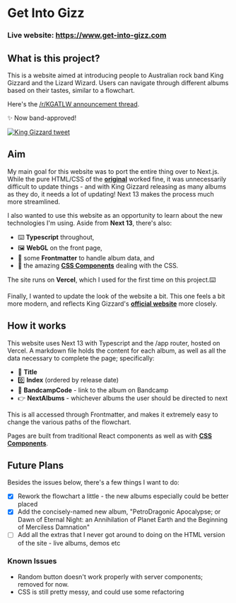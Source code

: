 # Get Into Gizz
### Live website: https://www.get-into-gizz.com

## What is this project?
This is a website aimed at introducing people to Australian rock band King Gizzard and the Lizard Wizard. Users can navigate through different albums based on their tastes, similar to a flowchart.

Here's the [/r/KGATLW announcement thread](https://www.reddit.com/r/KGATLW/comments/wgv0fo/i_made_getintogizzcom_a_website_to_help_people/).

✨ Now band-approved!

[![King Gizzard tweet](https://imgur.com/AAEC7kP.png)](https://twitter.com/kinggizzard/status/1564378462407626752)

## Aim
My main goal for this website was to port the entire thing over to Next.js. While the pure HTML/CSS of the **[original](https://github.com/gloyens/get-into-gizz)** worked fine, it was unnecessarily difficult to update things - and with King Gizzard releasing as many albums as they do, it needs a lot of updating! Next 13 makes the process much more streamlined.

I also wanted to use this website as an opportunity to learn about the new technologies I'm using. Aside from **Next 13**, there's also:
- ⌨️ **Typescript** throughout,
- 🖼️ **WebGL** on the front page,
- 🤖 some **Frontmatter** to handle album data, and
- 🎨 the amazing **[CSS Components](https://www.css-components.net/)** dealing with the CSS.

The site runs on **Vercel**, which I used for the first time on this project.⌨️

Finally, I wanted to update the look of the website a bit. This one feels a bit more modern, and reflects King Gizzard's **[official website](https://kinggizzardandthelizardwizard.com/)** more closely.

## How it works
This website uses Next 13 with Typescript and the /app router, hosted on Vercel. 
A markdown file holds the content for each album, as well as all the data necessary to complete the page; specifically:
- 📛 **Title**
- 0️⃣ **Index** (ordered by release date)
- 🎵 **BandcampCode** - link to the album on Bandcamp
- 👉 **NextAlbums** - whichever albums the user should be directed to next

This is all accessed through Frontmatter, and makes it extremely easy to change the various paths of the flowchart.

Pages are built from traditional React components as well as with **[CSS Components](https://www.css-components.net/)**.

## Future Plans
Besides the issues below, there's a few things I want to do:
- [x] Rework the flowchart a little - the new albums especially could be better placed
- [x] Add the concisely-named new album, "PetroDragonic Apocalypse; or Dawn of Eternal Night: an Annihilation of Planet Earth and the Beginning of Merciless Damnation"
- [ ] Add all the extras that I never got around to doing on the HTML version of the site - live albums, demos etc

### Known Issues
- Random button doesn't work properly with server components; removed for now.
- CSS is still pretty messy, and could use some refactoring
